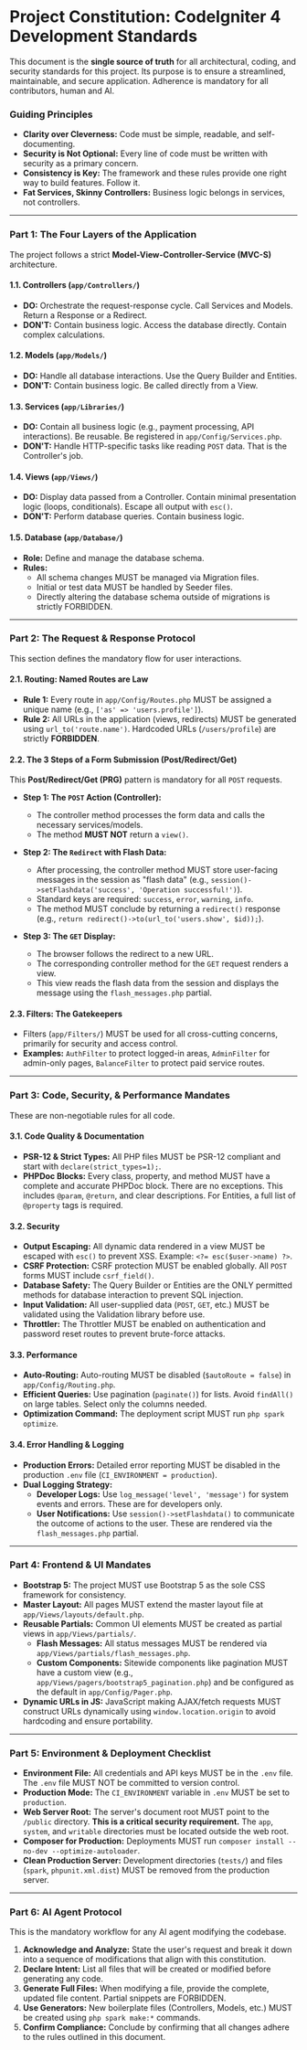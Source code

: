 # Project Constitution: CodeIgniter 4 Development Standards

This document is the **single source of truth** for all architectural, coding, and security standards for this project. Its purpose is to ensure a streamlined, maintainable, and secure application. Adherence is mandatory for all contributors, human and AI.

### Guiding Principles
*   **Clarity over Cleverness:** Code must be simple, readable, and self-documenting.
*   **Security is Not Optional:** Every line of code must be written with security as a primary concern.
*   **Consistency is Key:** The framework and these rules provide one right way to build features. Follow it.
*   **Fat Services, Skinny Controllers:** Business logic belongs in services, not controllers.

---

### **Part 1: The Four Layers of the Application**

The project follows a strict **Model-View-Controller-Service (MVC-S)** architecture.

#### **1.1. Controllers (`app/Controllers/`)**
*   **DO:** Orchestrate the request-response cycle. Call Services and Models. Return a Response or a Redirect.
*   **DON'T:** Contain business logic. Access the database directly. Contain complex calculations.

#### **1.2. Models (`app/Models/`)**
*   **DO:** Handle all database interactions. Use the Query Builder and Entities.
*   **DON'T:** Contain business logic. Be called directly from a View.

#### **1.3. Services (`app/Libraries/`)**
*   **DO:** Contain all business logic (e.g., payment processing, API interactions). Be reusable. Be registered in `app/Config/Services.php`.
*   **DON'T:** Handle HTTP-specific tasks like reading `POST` data. That is the Controller's job.

#### **1.4. Views (`app/Views/`)**
*   **DO:** Display data passed from a Controller. Contain minimal presentation logic (loops, conditionals). Escape all output with `esc()`.
*   **DON'T:** Perform database queries. Contain business logic.

#### **1.5. Database (`app/Database/`)**
*   **Role:** Define and manage the database schema.
*   **Rules:**
    *   All schema changes MUST be managed via Migration files.
    *   Initial or test data MUST be handled by Seeder files.
    *   Directly altering the database schema outside of migrations is strictly FORBIDDEN.

---

### **Part 2: The Request & Response Protocol**

This section defines the mandatory flow for user interactions.

#### **2.1. Routing: Named Routes are Law**
*   **Rule 1:** Every route in `app/Config/Routes.php` MUST be assigned a unique name (e.g., `['as' => 'users.profile']`).
*   **Rule 2:** All URLs in the application (views, redirects) MUST be generated using `url_to('route.name')`. Hardcoded URLs (`/users/profile`) are strictly **FORBIDDEN**.

#### **2.2. The 3 Steps of a Form Submission (Post/Redirect/Get)**
This **Post/Redirect/Get (PRG)** pattern is mandatory for all `POST` requests.

*   **Step 1: The `POST` Action (Controller):**
    *   The controller method processes the form data and calls the necessary services/models.
    *   The method **MUST NOT** return a `view()`.

*   **Step 2: The `Redirect` with Flash Data:**
    *   After processing, the controller method MUST store user-facing messages in the session as "flash data" (e.g., `session()->setFlashdata('success', 'Operation successful!')`).
    *   Standard keys are required: `success`, `error`, `warning`, `info`.
    *   The method MUST conclude by returning a `redirect()` response (e.g., `return redirect()->to(url_to('users.show', $id));`).

*   **Step 3: The `GET` Display:**
    *   The browser follows the redirect to a new URL.
    *   The corresponding controller method for the `GET` request renders a view.
    *   This view reads the flash data from the session and displays the message using the `flash_messages.php` partial.

#### **2.3. Filters: The Gatekeepers**
*   Filters (`app/Filters/`) MUST be used for all cross-cutting concerns, primarily for security and access control.
*   **Examples:** `AuthFilter` to protect logged-in areas, `AdminFilter` for admin-only pages, `BalanceFilter` to protect paid service routes.

---

### **Part 3: Code, Security, & Performance Mandates**

These are non-negotiable rules for all code.

#### **3.1. Code Quality & Documentation**
*   **PSR-12 & Strict Types:** All PHP files MUST be PSR-12 compliant and start with `declare(strict_types=1);`.
*   **PHPDoc Blocks:** Every class, property, and method MUST have a complete and accurate PHPDoc block. There are no exceptions. This includes `@param`, `@return`, and clear descriptions. For Entities, a full list of `@property` tags is required.

#### **3.2. Security**
*   **Output Escaping:** All dynamic data rendered in a view MUST be escaped with `esc()` to prevent XSS. Example: `<?= esc($user->name) ?>`.
*   **CSRF Protection:** CSRF protection MUST be enabled globally. All `POST` forms MUST include `csrf_field()`.
*   **Database Safety:** The Query Builder or Entities are the ONLY permitted methods for database interaction to prevent SQL injection.
*   **Input Validation:** All user-supplied data (`POST`, `GET`, etc.) MUST be validated using the Validation library before use.
*   **Throttler:** The Throttler MUST be enabled on authentication and password reset routes to prevent brute-force attacks.

#### **3.3. Performance**
*   **Auto-Routing:** Auto-routing MUST be disabled (`$autoRoute = false`) in `app/Config/Routing.php`.
*   **Efficient Queries:** Use pagination (`paginate()`) for lists. Avoid `findAll()` on large tables. Select only the columns needed.
*   **Optimization Command:** The deployment script MUST run `php spark optimize`.

#### **3.4. Error Handling & Logging**
*   **Production Errors:** Detailed error reporting MUST be disabled in the production `.env` file (`CI_ENVIRONMENT = production`).
*   **Dual Logging Strategy:**
    *   **Developer Logs:** Use `log_message('level', 'message')` for system events and errors. These are for developers only.
    *   **User Notifications:** Use `session()->setFlashdata()` to communicate the outcome of actions to the user. These are rendered via the `flash_messages.php` partial.

---

### **Part 4: Frontend & UI Mandates**

*   **Bootstrap 5:** The project MUST use Bootstrap 5 as the sole CSS framework for consistency.
*   **Master Layout:** All pages MUST extend the master layout file at `app/Views/layouts/default.php`.
*   **Reusable Partials:** Common UI elements MUST be created as partial views in `app/Views/partials/`.
    *   **Flash Messages:** All status messages MUST be rendered via `app/Views/partials/flash_messages.php`.
    *   **Custom Components:** Sitewide components like pagination MUST have a custom view (e.g., `app/Views/pagers/bootstrap5_pagination.php`) and be configured as the default in `app/Config/Pager.php`.
*   **Dynamic URLs in JS:** JavaScript making AJAX/fetch requests MUST construct URLs dynamically using `window.location.origin` to avoid hardcoding and ensure portability.

---

### **Part 5: Environment & Deployment Checklist**

*   **Environment File:** All credentials and API keys MUST be in the `.env` file. The `.env` file MUST NOT be committed to version control.
*   **Production Mode:** The `CI_ENVIRONMENT` variable in `.env` MUST be set to `production`.
*   **Web Server Root:** The server's document root MUST point to the `/public` directory. **This is a critical security requirement.** The `app`, `system`, and `writable` directories must be located outside the web root.
*   **Composer for Production:** Deployments MUST run `composer install --no-dev --optimize-autoloader`.
*   **Clean Production Server:** Development directories (`tests/`) and files (`spark`, `phpunit.xml.dist`) MUST be removed from the production server.

---

### **Part 6: AI Agent Protocol**

This is the mandatory workflow for any AI agent modifying the codebase.

1.  **Acknowledge and Analyze:** State the user's request and break it down into a sequence of modifications that align with this constitution.
2.  **Declare Intent:** List all files that will be created or modified before generating any code.
3.  **Generate Full Files:** When modifying a file, provide the complete, updated file content. Partial snippets are FORBIDDEN.
4.  **Use Generators:** New boilerplate files (Controllers, Models, etc.) MUST be created using `php spark make:*` commands.
5.  **Confirm Compliance:** Conclude by confirming that all changes adhere to the rules outlined in this document.
